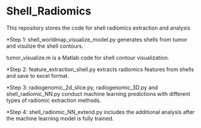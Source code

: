 # Shell_Radiomics
This repository stores the code for shell radiomics extraction and analysis

*Step 1: shell_worldmap_visualize_model.py generates shells from tumor and visulize the shell contours.

tumor_visualize.m is a Matlab code for shell contour visualization.

*Step 2: feature_extraction_shell.py extracts radiomics features from shells and save to excel format.

*Step 3: radiogenomic_2d_slice.py, radiogenomic_3D.py and shell_radiomic_NN.py conduct machine learning predictions with different types of radiomic extraction methods.

*Step 4: shell_radiomic_NN_extend.py includes the additional analysis after the machine learning model is fully trained.


